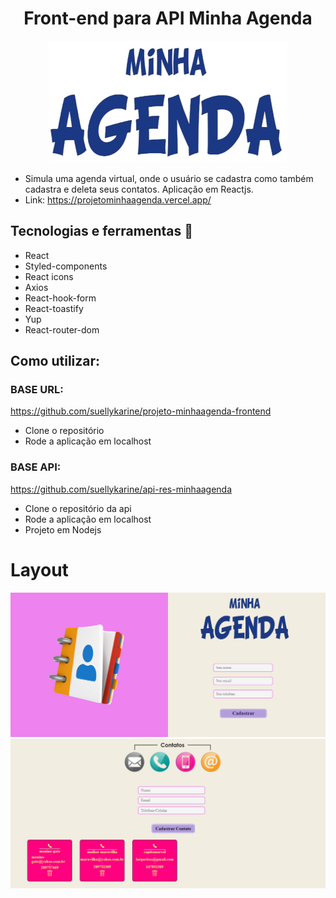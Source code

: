 <h1 align="center">Front-end para API Minha Agenda</h1>
<p align='center'> <img src="./src/assets/titulo.png"> </p>

- Simula uma agenda virtual, onde o usuário se cadastra como também cadastra e deleta seus contatos. Aplicação em Reactjs.
- Link: https://projetominhaagenda.vercel.app/

## Tecnologias e ferramentas :wrench:

- React
- Styled-components
- React icons
- Axios
- React-hook-form
- React-toastify
- Yup
- React-router-dom

## Como utilizar:

### BASE URL:

https://github.com/suellykarine/projeto-minhaagenda-frontend

- Clone o repositório
- Rode a aplicação em localhost

### BASE API:

https://github.com/suellykarine/api-res-minhaagenda

- Clone o repositório da api
- Rode a aplicação em localhost
- Projeto em Nodejs

# Layout

<img src="./src/assets/home.png">
<img src="./src/assets/dashboard1.png">
